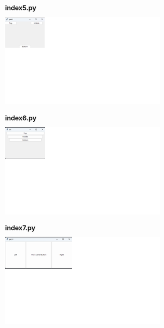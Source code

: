 ## index5.py
![index.py](./images/05.png)


## index6.py
![index.py](./images/06.png)

## index7.py
![index.py](./images/07.png)